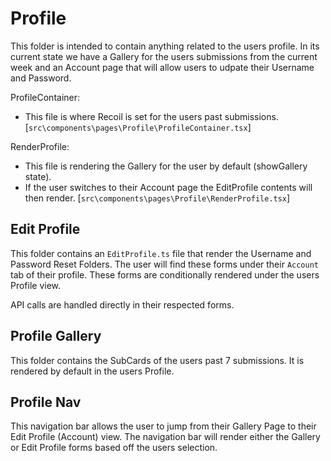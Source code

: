 # Profile

This folder is intended to contain anything related to the users profile.
In its current state we have a Gallery for the users submissions from the current week and an Account page that will allow users to udpate their Username and Password.

ProfileContainer:

- This file is where Recoil is set for the users past submissions.
  [`src\components\pages\Profile\ProfileContainer.tsx`]

RenderProfile:

- This file is rendering the Gallery for the user by default (showGallery state).
- If the user switches to their Account page the EditProfile contents will then render.
  [`src\components\pages\Profile\RenderProfile.tsx`]

## Edit Profile

This folder contains an `EditProfile.ts` file that render the Username and Password Reset Folders.
The user will find these forms under their `Account` tab of their profile.
These forms are conditionally rendered under the users Profile view.

API calls are handled directly in their respected forms.

## Profile Gallery

This folder contains the SubCards of the users past 7 submissions. It is rendered by default in the users Profile.

## Profile Nav

This navigation bar allows the user to jump from their Gallery Page to their Edit Profile (Account) view.
The navigation bar will render either the Gallery or Edit Profile forms based off the users selection.
